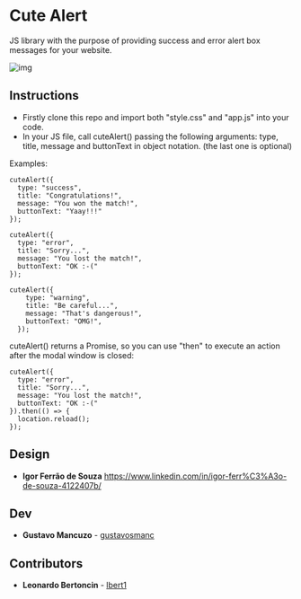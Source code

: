 # Cute Alert

JS library with the purpose of providing success and error alert box messages for your website.

![img](https://i.imgur.com/V0zAJwu.png)


## Instructions

- Firstly clone this repo and import both "style.css" and "app.js" into your code.
- In your JS file, call cuteAlert() passing the following arguments: type, title, message and buttonText in object notation. (the last one is optional)

Examples:

```
cuteAlert({
  type: "success",
  title: "Congratulations!",
  message: "You won the match!",
  buttonText: "Yaay!!!"
});
```

```
cuteAlert({
  type: "error",
  title: "Sorry...",
  message: "You lost the match!",
  buttonText: "OK :-("
});
```

```
cuteAlert({
    type: "warning",
    title: "Be careful...",
    message: "That's dangerous!",
    buttonText: "OMG!",
  });
```

cuteAlert() returns a Promise, so you can use "then" to execute an action after the modal window is closed:

```
cuteAlert({
  type: "error",
  title: "Sorry...",
  message: "You lost the match!",
  buttonText: "OK :-("
}).then(() => {
  location.reload();
});
```


## Design

- **Igor Ferrão de Souza** https://www.linkedin.com/in/igor-ferr%C3%A3o-de-souza-4122407b/


## Dev

- **Gustavo Mancuzo** - [gustavosmanc](https://github.com/gustavosmanc)


## Contributors

- **Leonardo Bertoncin** - [lbert1](https://github.com/lbert1)

